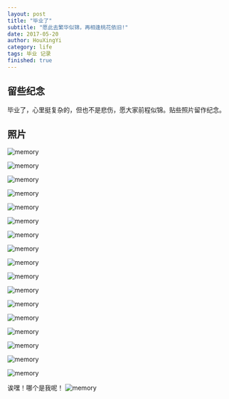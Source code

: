 ```yaml
---
layout: post
title: "毕业了"
subtitle: "愿此去繁华似锦，再相逢桃花依旧!"
date: 2017-05-20
author: HouXingYi
category: life
tags: 毕业 记录
finished: true
---
```


## 留些纪念

毕业了，心里挺复杂的，但也不是悲伤，愿大家前程似锦。贴些照片留作纪念。

## 照片

![memory](/img/graduate/9.jpg)

![memory](/img/graduate/8.jpg)

![memory](/img/graduate/7.jpg)

![memory](/img/graduate/6.jpg)

![memory](/img/graduate/5.jpg)

![memory](/img/graduate/4.jpg)

![memory](/img/graduate/3.jpg)

![memory](/img/graduate/2.jpg)

![memory](/img/graduate/1.jpg)

![memory](/img/graduate/10.jpg)

![memory](/img/graduate/11.jpg)

![memory](/img/graduate/12.jpg)

![memory](/img/graduate/13.jpg)

![memory](/img/graduate/14.jpg)

![memory](/img/graduate/15.jpg)

![memory](/img/graduate/16.jpg)

![memory](/img/graduate/17.jpg)

诶嘿！哪个是我呢！
![memory](/img/life/gakki.gif)







